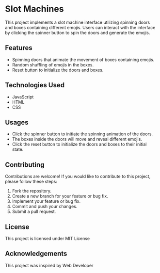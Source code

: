 # Slot Machines
This project implements a slot machine interface utilizing spinning doors and boxes containing different emojis. Users can interact with the interface by clicking the spinner button to spin the doors and generate the emojis.

## Features

- Spinning doors that animate the movement of boxes containing emojis.
- Random shuffling of emojis in the boxes.
- Reset button to initialize the doors and boxes.

## Technologies Used
- JavaScript
- HTML
- CSS

## Usages
- Click the spinner button to initiate the spinning animation of the doors.
- The boxes inside the doors will move and reveal different emojis.
- Click the reset button to initialize the doors and boxes to their initial state.

## Contributing
Contributions are welcome! If you would like to contribute to this project, please follow these steps:

1. Fork the repository.
2. Create a new branch for your feature or bug fix.
3. Implement your feature or bug fix.
4. Commit and push your changes.
5. Submit a pull request.

## License
This project is licensed under MIT License

## Acknowledgements
This project was inspired by Web Developer